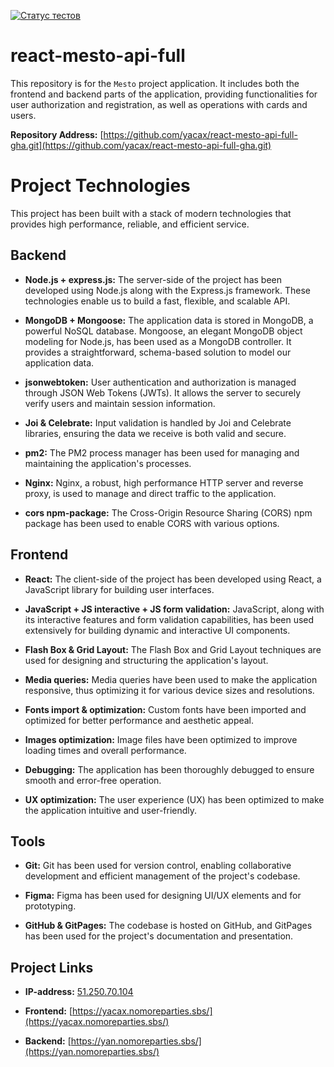 [![Статус тестов](../../actions/workflows/tests.yml/badge.svg)](../../actions/workflows/tests.yml)

# react-mesto-api-full

This repository is for the `Mesto` project application. It includes both the frontend and backend parts of the application, providing functionalities for user authorization and registration, as well as operations with cards and users.

**Repository Address:** [https://github.com/yacax/react-mesto-api-full-gha.git](https://github.com/yacax/react-mesto-api-full-gha.git)


# Project Technologies

This project has been built with a stack of modern technologies that provides high performance, reliable, and efficient service.

## Backend

- **Node.js + express.js:** The server-side of the project has been developed using Node.js along with the Express.js framework. These technologies enable us to build a fast, flexible, and scalable API.

- **MongoDB + Mongoose:** The application data is stored in MongoDB, a powerful NoSQL database. Mongoose, an elegant MongoDB object modeling for Node.js, has been used as a MongoDB controller. It provides a straightforward, schema-based solution to model our application data.

- **jsonwebtoken:** User authentication and authorization is managed through JSON Web Tokens (JWTs). It allows the server to securely verify users and maintain session information.

- **Joi & Celebrate:** Input validation is handled by Joi and Celebrate libraries, ensuring the data we receive is both valid and secure.

- **pm2:** The PM2 process manager has been used for managing and maintaining the application's processes.

- **Nginx:** Nginx, a robust, high performance HTTP server and reverse proxy, is used to manage and direct traffic to the application.

- **cors npm-package:** The Cross-Origin Resource Sharing (CORS) npm package has been used to enable CORS with various options.

## Frontend

- **React:** The client-side of the project has been developed using React, a JavaScript library for building user interfaces.

- **JavaScript + JS interactive + JS form validation:** JavaScript, along with its interactive features and form validation capabilities, has been used extensively for building dynamic and interactive UI components.

- **Flash Box & Grid Layout:** The Flash Box and Grid Layout techniques are used for designing and structuring the application's layout.

- **Media queries:** Media queries have been used to make the application responsive, thus optimizing it for various device sizes and resolutions.

- **Fonts import & optimization:** Custom fonts have been imported and optimized for better performance and aesthetic appeal.

- **Images optimization:** Image files have been optimized to improve loading times and overall performance.

- **Debugging:** The application has been thoroughly debugged to ensure smooth and error-free operation.

- **UX optimization:** The user experience (UX) has been optimized to make the application intuitive and user-friendly.

## Tools

- **Git:** Git has been used for version control, enabling collaborative development and efficient management of the project's codebase.

- **Figma:** Figma has been used for designing UI/UX elements and for prototyping.

- **GitHub & GitPages:** The codebase is hosted on GitHub, and GitPages has been used for the project's documentation and presentation.

 

## Project Links

- **IP-address:** [51.250.70.104](http://51.250.70.104)

- **Frontend:** [https://yacax.nomoreparties.sbs/](https://yacax.nomoreparties.sbs/)

- **Backend:** [https://yan.nomoreparties.sbs/](https://yan.nomoreparties.sbs/)

